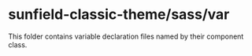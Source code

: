 # sunfield-classic-theme/sass/var

This folder contains variable declaration files named by their component class.
